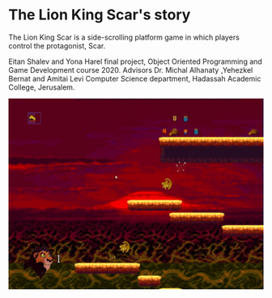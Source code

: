 # The Lion King Scar's story
The Lion King Scar is a side-scrolling platform game in which players control the protagonist, Scar.

Eitan Shalev and Yona Harel final project, 
Object Oriented Programming and Game Development course 2020.
Advisors Dr. Michal Alhanaty ,Yehezkel Bernat and Amitai Levi Computer Science department, Hadassah Academic College, Jerusalem.


[![](https://github.com/eitanshalev/Lion-King-Scar/blob/master/Lion_King_-_Scars_Story.gif)](https://www.youtube.com/watch?v=iS35b1NAcRU "my video game")
 

